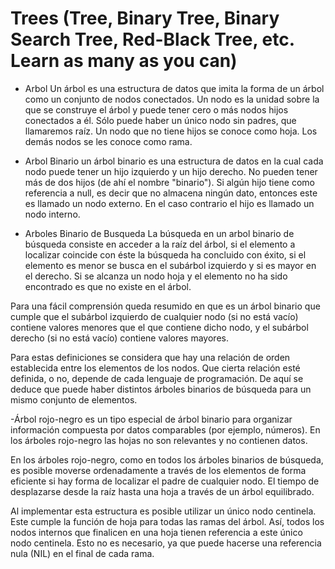 # Trees \(Tree, Binary Tree, Binary Search Tree, Red-Black Tree, etc. Learn as many as you can\)
* Arbol
Un árbol es una estructura de datos que imita la forma de un árbol como un conjunto de nodos conectados. Un nodo es la unidad sobre la que se construye el árbol y puede tener cero o más nodos hijos conectados a él. Sólo puede haber un único nodo sin padres, que llamaremos raíz. Un nodo que no tiene hijos se conoce como hoja. Los demás nodos se les conoce como rama.

 - Arbol Binario
un árbol binario es una estructura de datos en la cual cada nodo puede tener un hijo izquierdo y un hijo derecho. No pueden tener más de dos hijos (de ahí el nombre "binario"). Si algún hijo tiene como referencia a null, es decir que no almacena ningún dato, entonces este es llamado un nodo externo. En el caso contrario el hijo es llamado un nodo interno.

- Arboles Binario de Busqueda
La búsqueda en un arbol binario de búsqueda consiste en acceder a la raíz del árbol, si el elemento a localizar coincide con éste la búsqueda ha concluido con éxito, si el elemento es menor se busca en el subárbol izquierdo y si es mayor en el derecho. Si se alcanza un nodo hoja y el elemento no ha sido encontrado es que no existe en el árbol.

Para una fácil comprensión queda resumido en que es un árbol binario que cumple que el subárbol izquierdo de cualquier nodo (si no está vacío) contiene valores menores que el que contiene dicho nodo, y el subárbol derecho (si no está vacío) contiene valores mayores.

Para estas definiciones se considera que hay una relación de orden establecida entre los elementos de los nodos. Que cierta relación esté definida, o no, depende de cada lenguaje de programación. De aquí se deduce que puede haber distintos árboles binarios de búsqueda para un mismo conjunto de elementos.

-Árbol rojo-negro
es un tipo especial de árbol binario para organizar información compuesta por datos comparables (por ejemplo, números). En los árboles rojo-negro las hojas no son relevantes y no contienen datos.

En los árboles rojo-negro, como en todos los árboles binarios de búsqueda, es posible moverse ordenadamente a través de los elementos de forma eficiente si hay forma de localizar el padre de cualquier nodo. El tiempo de desplazarse desde la raíz hasta una hoja a través de un árbol equilibrado.

Al implementar esta estructura es posible utilizar un único nodo centinela. Este cumple la función de hoja para todas las ramas del árbol. Así, todos los nodos internos que finalicen en una hoja tienen referencia a este único nodo centinela. Esto no es necesario, ya que puede hacerse una referencia nula (NIL) en el final de cada rama.
